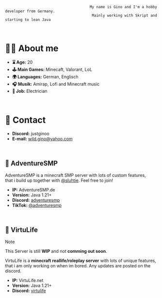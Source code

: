                                            My name is Gino and I'm a hobby developer from Germany.
                                            Mainly working with Skript and starting to lean Java
<br>

# 🙋‍♂️ About me
- **⌛️ Age:** 20
- **🕹️ Main Games:** Minecaft, Valorant, LoL
- **🌍 Languages:** German, Englisch
- **🎧 Musik:** Amirap, Lofi and Minecraft music
- **👷 Job:** Electrician
<br>


# 📩 Contact
- **Discord:** justginoo
- **E-mail:** wild.gino@yahoo.com
<br>

## 💎 AdventureSMP
AdventureSMP is a minecraft SMP server with lots of custom features,\
that i build up together with [@sluhtie](https://github.com/sluhtie/sluhtie).
Feel free to join!

- **IP:** AdventureSMP.de
- **Version:** Java 1.21+
- **Discord:** [adventuresmp](https://discord.gg/adventuresmp)
- **TikTok:** [@adventuresmp](https://www.tiktok.com/@adventuresmp.de)
<br>

## 🚓 VirtuLife
> [!NOTE]
> This Server is still **WIP** and not **comming out soon**.

VirtuLife is a **minecraft reallife/roleplay server** with lots of unique features,\
that i am only working on when im bored. Any updates are posted on the discord.

- **IP:** VirtuLife.net
- **Version:** Java 1.21+
- **Discord:** [virtulife](https://discord.gg/jxbYSTb3eE)
